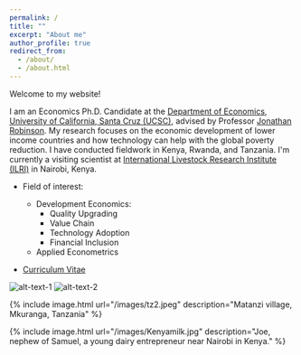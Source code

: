 ```yaml
---
permalink: /
title: ""
excerpt: "About me"
author_profile: true
redirect_from: 
  - /about/
  - /about.html
---
```








Welcome to my website! 


I am an Economics Ph.D. Candidate at the [Department of Economics](https://economics.ucsc.edu/), [University of California, Santa Cruz (UCSC)](https://www.ucsc.edu/), advised by Professor [Jonathan Robinson](https://people.ucsc.edu/~jmrtwo/). My research focuses on the economic development of lower income countries and how technology can help with the global poverty reduction. I have conducted fieldwork in Kenya, Rwanda, and Tanzania. I'm currently a visiting scientist at [International Livestock Research Institute (ILRI)](https://www.ilri.org/) in Nairobi, Kenya.


* Field of interest: 
	* Development Economics: 
		* Quality Upgrading
		* Value Chain
		* Technology Adoption
		* Financial Inclusion
	* Applied Econometrics

* [Curriculum Vitae](/files/CV_GuanghongXu.pdf)


![alt-text-1](/images/tz2.jpeg "title-1") ![alt-text-2](/images/Kenyamilk.jpg "title-2")

{% include image.html url="/images/tz2.jpeg" description="Matanzi village, Mkuranga, Tanzania" %}

{% include image.html url="/images/Kenyamilk.jpg" description="Joe, nephew of Samuel, a young dairy entrepreneur near Nairobi in Kenya." %}
